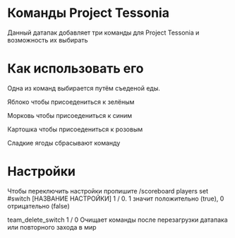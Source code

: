 # Команды Project Tessonia
Данный датапак добавляет три команды для Project Tessonia и возможность их выбирать
# Как использовать его
Одна из команд выбирается путём съеденой еды.

Яблоко чтобы присоедениться к зелёным

Морковь чтобы присоедениться к синим

Картошка чтобы присоедениться к розовым

Сладкие ягоды сбрасывают команду


# Настройки
Чтобы переключить настройки пропишите /scoreboard players set #switch [НАЗВАНИЕ НАСТРОЙКИ] 1 / 0. 1 значит положительно (true), 0 отрицательно (false)

team_delete_switch 1 / 0
Очищает команды после перезагрузки датапака или повторного захода в мир
